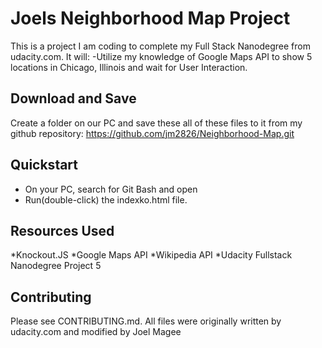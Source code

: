 # Joels Neighborhood Map Project

This is a project I am coding to complete my Full Stack Nanodegree from udacity.com.
It will:
-Utilize my knowledge of Google Maps API to show 5 locations in Chicago, Illinois and wait for User Interaction.

## Download and Save

Create a folder on our PC and save these all of these files to it from my github repository:
https://github.com/jm2826/Neighborhood-Map.git

## Quickstart
* On your PC, search for Git Bash and open
* Run(double-click) the indexko.html file.

## Resources Used
*Knockout.JS
*Google Maps API
*Wikipedia API
*Udacity Fullstack Nanodegree Project 5

## Contributing
Please see CONTRIBUTING.md.
All files were originally written by udacity.com and modified by Joel Magee
